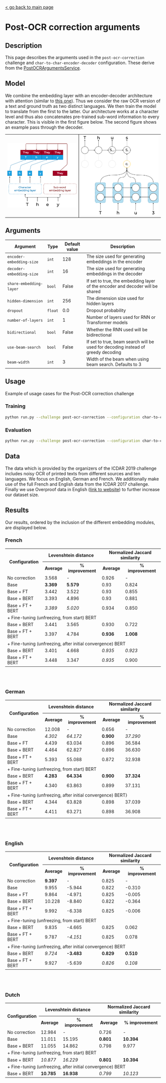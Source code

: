 [< go back to main page](../../README.md)

# Post-OCR correction arguments

## Description

This page describes the arguments used in the `post-ocr-correction` challenge and `char-to-char-encoder-decoder` configuration. These derive from the [PostOCRArgumentsService](../../services/arguments/postocr_arguments_service.py).

## Model

We combine the embedding layer with an encoder-decoder architecture with attention (similar to [this one](https://arxiv.org/abs/1409.0473)). Thus we consider the raw OCR version of a text and ground truth as two distinct languages. We then train the model to translate from the first to the latter. Our architecture works at a character level and thus also concatenates pre-trained sub-word information to every character. This is visible in the first figure below. The second figure shows an example pass through the decoder.

<table>
    <tr>
        <td style='border-right: 1px solid black;'>
            <img src="../images/subword-to-char.png"></td>
        <td style='border-left: 1px solid black;'>
            <img src="../images/decoder-attention-pass.png"></td>
    </tr>
</table>

## Arguments

| Argument     | Type          | Default value  | Description |
| ------------- | ------------- | -------------- |-------------|
| `encoder-embedding-size` | `int` | 128 | The size used for generating embeddings in the encoder |
| `decoder-embedding-size` | `int` | 16 | The size used for generating embeddings in the decoder |
| `share-embedding-layer` | `bool` | False | If set to true, the embedding layer of the encoder and decoder will be shared |
| `hidden-dimension` | `int` | 256 | The dimension size used for hidden layers |
| `dropout` | `float` | 0.0 | Dropout probability |
| `number-of-layers` | `int` | 1 | Number of layers used for RNN or Transformer models |
| `bidirectional` | `bool` | False | Whether the RNN used will be bidirectional |
| `use-beam-search` | `bool` | False | If set to true, beam search will be used for decoding instead of greedy decoding |
| `beam-width` | `int` | 3 | Width of the beam when using beam search. Defaults to 3 |


## Usage

Example of usage cases for the Post-OCR correction challenge

### Training

```bash
python run.py --challenge post-ocr-correction --configuration char-to-char-encoder-decoder --device cuda --eval-freq 50 --seed 13 --learning-rate 1e-3 --metric-types levenshtein-distance jaccard-similarity --language english --checkpoint-name english-post-ocr --batch-size 4 --pretrained-weights bert-base-cased --pretrained-model-size 768 --pretrained-max-length 512 --include-fasttext-model --fasttext-model en-ft.bin --fasttext-model-size 300 --learn-new-embeddings --share-embedding-layer --hidden-dimension 512 --encoder-embedding-size 64 --decoder-embedding-size 64 --dropout 0.5 --number-of-layers 2 --bidirectional --patience 10000
```

### Evaluation

```bash
python run.py --challenge post-ocr-correction --configuration char-to-char-encoder-decoder --device cuda --seed 13 --language english --batch-size 32 --checkpoint-name english-post-ocr --evaluate --evaluation-type jaccard-similarity levenshtein-edit-distance-improvement --pretrained-weights bert-base-cased --include-pretrained-model --fine-tune-pretrained --fine-tune-learning-rate 1e-4 --pretrained-model-size 768 --pretrained-max-length 512 --include-fasttext-model --fasttext-model en-ft.bin --fasttext-model-size 300 --learn-new-embeddings --share-embedding-layer --hidden-dimension 512 --encoder-embedding-size 64 --decoder-embedding-size 64 --dropout 0.5 --number-of-layers 2 --bidirectional
```

## Data

The data which is provided by the organizers of the ICDAR 2019 challenge includes noisy OCR of printed texts from different sources and ten languages. We focus on English, German and French. We additionally make use of the full French and English data from the ICDAR 2017 challenge. Finally we use Overproof data in English ([link to website](https://overproof.projectcomputing.com/)) to further increase our dataset size.

## Results

Our results, ordered by the inclusion of the different embedding modules, are displayed below.

### French

<table>
    <tr>
        <th rowspan="2">Configuration</th>
        <th colspan="2">Levenshtein distance</th>
        <th colspan="2">Normalized Jaccard similarity</th>
    </tr>
    <tr>
        <th>Average</th>
        <th>% improvement</th>
        <th>Average</th>
        <th>% improvement</th>
    </tr>
    <tr>
        <td>No correction</td>
        <td>3.568</td>
        <td>-</td>
        <td>0.926</td>
        <td>-</td>
    </tr>
    <tr>
        <td>Base</td>
        <td><b>3.369</b></td>
        <td><b>5.579</b></td>
        <td>0.93</td>
        <td>0.824</td>
    </tr>
    <tr>
        <td>Base + FT</td>
        <td>3.442</td>
        <td>3.522</td>
        <td>0.93</td>
        <td>0.855</td>
    </tr>
    <tr>
        <td>Base + BERT</td>
        <td>3.393</td>
        <td>4.896</td>
        <td>0.93</td>
        <td>0.881</td>
    </tr>
    <tr>
        <td>Base + FT + BERT</td>
        <td><i>3.389</i></td>
        <td><i>5.020</i></td>
        <td>0.934</td>
        <td>0.850</td>
    </tr>
    <tr>
        <td colspan="5">+ Fine-tuning (unfreezing, from start) BERT</td>
    </tr>
    <tr>
        <td>Base + BERT</td>
        <td>3.441</td>
        <td>3.565</td>
        <td>0.930</td>
        <td>0.722</td>
    </tr>
    <tr>
        <td>Base + FT + BERT</td>
        <td>3.397</td>
        <td>4.784</td>
        <td><b>0.936</b></td>
        <td><b>1.008</b></td>
    </tr>
    <tr>
        <td colspan="5">
            + Fine-tuning (unfreezing, after initial convergence) BERT</td>
    </tr>
    <tr>
        <td>Base + BERT</td>
        <td>3.401</td>
        <td>4.668</td>
        <td><i>0.935</i></td>
        <td><i>0.923</i></td>
    </tr>
    <tr>
        <td>Base + FT + BERT</td>
        <td>3.448</td>
        <td>3.347</td>
        <td><i>0.935</i></td>
        <td>0.900</td>
    </tr>
</table>

<br/>
<br/>

### German

<table>
    <tr>
        <th rowspan="2">Configuration</th>
        <th colspan="2">Levenshtein distance</th>
        <th colspan="2">Normalized Jaccard similarity</th>
    </tr>
    <tr>
        <th>Average</th>
        <th>% improvement</th>
        <th>Average</th>
        <th>% improvement</th>
    </tr>
    <tr>
        <td>No correction</td>
        <td>12.008</td>
        <td>-</td>
        <td>0.656</td>
        <td>-</td>
    </tr>
    <tr>
        <td>Base</td>
        <td><i>4.302</i></td>
        <td><i>64.172</i></td>
        <td><b>0.900</b></td>
        <td><i>37.290</i></td>
    </tr>
    <tr>
        <td>Base + FT</td>
        <td>4.439</td>
        <td>63.034</td>
        <td>0.896</td>
        <td>36.584</td>
    </tr>
    <tr>
        <td>Base + BERT</td>
        <td>4.464</td>
        <td>62.827</td>
        <td>0.896</td>
        <td>36.630</td>
    </tr>
    <tr>
        <td>Base + FT + BERT</td>
        <td>5.393</td>
        <td>55.088</td>
        <td>0.872</td>
        <td>32.938</td>
    </tr>
    <tr>
        <td colspan="5">+ Fine-tuning (unfreezing, from start) BERT</td>
    </tr>
    <tr>
        <td>Base + BERT</td>
        <td><b>4.283</b></td>
        <td><b>64.334</b></td>
        <td><b>0.900</b></td>
        <td><b>37.324</b></td>
    </tr>
    <tr>
        <td>Base + FT + BERT</td>
        <td>4.340</td>
        <td>63.863</td>
        <td>0.899</td>
        <td>37.131</td>
    </tr>
    <tr>
        <td colspan="5">+ Fine-tuning (unfreezing, after initial convergence) BERT}</td>
    </tr>
    <tr>
        <td>Base + BERT</td>
        <td>4.344</td>
        <td>63.828</td>
        <td>0.898</td>
        <td>37.039</td>
    </tr>
    <tr>
        <td>Base + FT + BERT</td>
        <td>4.411</td>
        <td>63.271</td>
        <td>0.898</td>
        <td>36.908</td>
    </tr>
</table>

<br/>
<br/>

### English

<table>
    <tr>
        <th rowspan="2">Configuration</th>
        <th colspan="2">Levenshtein distance</th>
        <th colspan="2">Normalized Jaccard similarity</th>
    </tr>
    <tr>
        <th>Average</th>
        <th>% improvement</th>
        <th>Average</th>
        <th>% improvement</th>
    </tr>
    <tr>
        <td>No correction</td>
        <td><b>9.397</b></td>
        <td>-</td>
        <td>0.825</td>
        <td>-</td>
    </tr>
    <tr>
        <td>Base</td>
        <td>9.955</td>
        <td>-5.944</td>
        <td>0.822</td>
        <td>-0.310</td>
    </tr>
    <tr>
        <td>Base + FT</td>
        <td>9.864</td>
        <td>-4.971</td>
        <td>0.825</td>
        <td>-0.005</td>
    </tr>
    <tr>
        <td>Base + BERT</td>
        <td>10.228</td>
        <td>-8.840</td>
        <td>0.822</td>
        <td>-0.364</td>
    </tr>
    <tr>
        <td>Base + FT + BERT</td>
        <td>9.992</td>
        <td>-6.338</td>
        <td>0.825</td>
        <td>-0.006</td>
    </tr>
    <tr>
        <td colspan="5">+ Fine-tuning (unfreezing, from start) BERT</td>
    </tr>
    <tr>
        <td>Base + BERT</td>
        <td>9.835</td>
        <td>-4.665</td>
        <td>0.825</td>
        <td>0.062</td>
    </tr>
    <tr>
        <td>Base + FT + BERT</td>
        <td>9.787</td>
        <td><i>-4.151</i></td>
        <td>0.825</td>
        <td>0.078</td>
    </tr>
    <tr>
        <td colspan="5">+ Fine-tuning (unfreezing, after initial convergence) BERT</td>
    </tr>
    <tr>
        <td>Base + BERT</td>
        <td><i>9.724</i></td>
        <td><b>-3.483</b></td>
        <td><b>0.829</b></td>
        <td><b>0.510</b></td>
    </tr>
    <tr>
        <td>Base + FT + BERT</td>
        <td>9.927</td>
        <td>-5.639</td>
        <td><i>0.826</i></td>
        <td><i>0.108</i></td>
    </tr>
</table>

<br/>
<br/>

### Dutch

<table>
    <tr>
        <th rowspan="2">Configuration</th>
        <th colspan="2">Levenshtein distance</th>
        <th colspan="2">Normalized Jaccard similarity</th>
    </tr>
    <tr>
        <th>Average</th>
        <th>% improvement</th>
        <th>Average</th>
        <th>% improvement</th>
    </tr>
    <tr>
        <td>No correction</td>
        <td>12.984</td>
        <td>-</td>
        <td>0.726</td>
        <td>-</td>
    </tr>
    <tr>
        <td>Base</td>
        <td>11.011</td>
        <td>15.195</td>
        <td><b>0.801</b></td>
        <td><b>10.394</b></td>
    </tr>
    <tr>
        <td>Base + BERT</td>
        <td>11.055</td>
        <td>14.862</td>
        <td>0.798</td>
        <td>9.977</td>
    </tr>
    <tr>
        <td colspan="5">+ Fine-tuning (unfreezing, from start) BERT</td>
    </tr>
    <tr>
        <td>Base + BERT</td>
        <td><i>10.877</i></td>
        <td><i>16.229</i></td>
        <td><b>0.801</b></td>
        <td><b>10.394</b></td>
    </tr>
    <tr>
        <td colspan="5">+ Fine-tuning (unfreezing, after initial convergence) BERT</td>
    </tr>
    <tr>
        <td>Base + BERT</td>
        <td><b>10.785</b></td>
        <td><b>16.938</b></td>
        <td><i>0.799</i></td>
        <td><i>10.123</i></td>
    </tr>
</table>